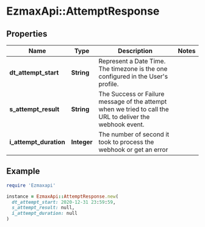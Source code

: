 # EzmaxApi::AttemptResponse

## Properties

| Name | Type | Description | Notes |
| ---- | ---- | ----------- | ----- |
| **dt_attempt_start** | **String** | Represent a Date Time. The timezone is the one configured in the User&#39;s profile. |  |
| **s_attempt_result** | **String** | The Success or Failure message of the attempt when we tried to call the URL to deliver the webhook event. |  |
| **i_attempt_duration** | **Integer** | The number of second it took to process the webhook or get an error |  |

## Example

```ruby
require 'Ezmaxapi'

instance = EzmaxApi::AttemptResponse.new(
  dt_attempt_start: 2020-12-31 23:59:59,
  s_attempt_result: null,
  i_attempt_duration: null
)
```

